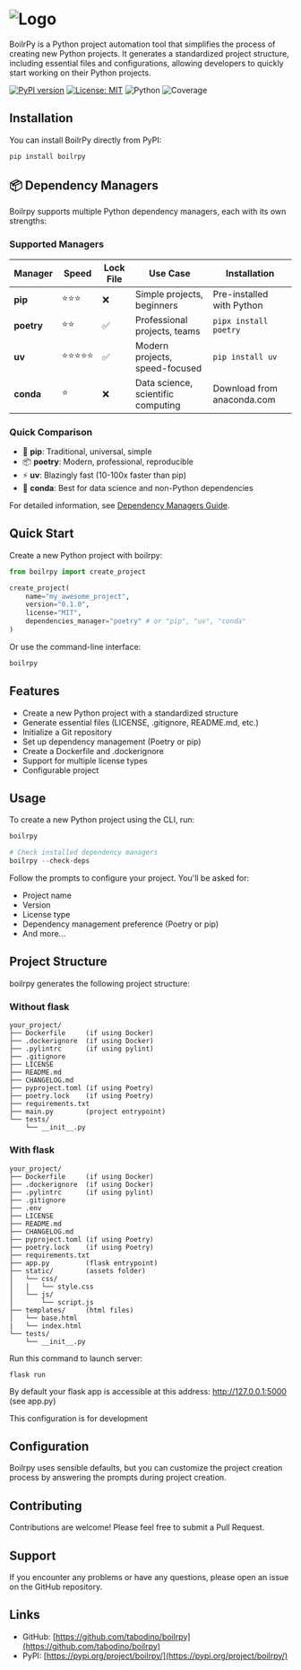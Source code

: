 # ![Logo](https://wesy.fr/img/logo-no-background.svg)


BoilrPy is a Python project automation tool that simplifies the process of creating new Python projects. It generates a standardized project structure, including essential files and configurations, allowing developers to quickly start working on their Python projects.

[![PyPI version](https://badge.fury.io/py/boilrpy.svg)](https://badge.fury.io/py/boilrpy)
[![License: MIT](https://img.shields.io/badge/License-MIT-yellow.svg)](https://opensource.org/licenses/MIT)
![Python](https://img.shields.io/badge/python->3.10-blue.svg)
![Coverage](https://img.shields.io/badge/coverage-100%25-brightgreen.svg)
## Installation

You can install BoilrPy directly from PyPI:


```bash
pip install boilrpy
```

## 📦 Dependency Managers

Boilrpy supports multiple Python dependency managers, each with its own strengths:

### Supported Managers

| Manager | Speed | Lock File | Use Case | Installation |
|---------|-------|-----------|----------|--------------|
| **pip** | ⭐⭐⭐ | ❌ | Simple projects, beginners | Pre-installed with Python |
| **poetry** | ⭐⭐ | ✅ | Professional projects, teams | `pipx install poetry` |
| **uv** | ⭐⭐⭐⭐⭐ | ✅ | Modern projects, speed-focused | `pip install uv` |
| **conda** | ⭐ | ❌ | Data science, scientific computing | Download from anaconda.com |

### Quick Comparison

- 🐍 **pip**: Traditional, universal, simple
- 📦 **poetry**: Modern, professional, reproducible
- ⚡ **uv**: Blazingly fast (10-100x faster than pip)
- 🔬 **conda**: Best for data science and non-Python dependencies

For detailed information, see [Dependency Managers Guide](https://github.com/tabodino/boilrpy/blob/main/docs/dependencies_manager.md).

## Quick Start

Create a new Python project with boilrpy:

```python
from boilrpy import create_project

create_project(
    name="my_awesome_project",
    version="0.1.0",
    license="MIT",
    dependencies_manager="poetry" # or "pip", "uv", "conda"
)
```

Or use the command-line interface:

```python
boilrpy
```


## Features

- Create a new Python project with a standardized structure
- Generate essential files (LICENSE, .gitignore, README.md, etc.)
- Initialize a Git repository
- Set up dependency management (Poetry or pip)
- Create a Dockerfile and .dockerignore
- Support for multiple license types
- Configurable project 

## Usage

To create a new Python project using the CLI, run:

```python
boilrpy
```

```python
# Check installed dependency managers
boilrpy --check-deps
```

Follow the prompts to configure your project. You'll be asked for:

- Project name
- Version
- License type
- Dependency management preference (Poetry or pip)
- And more...

## Project Structure

boilrpy generates the following project structure:

### Without flask

```
your_project/
├── Dockerfile     (if using Docker)
├── .dockerignore  (if using Docker)
├── .pylintrc      (if using pylint)
├── .gitignore
├── LICENSE
├── README.md
├── CHANGELOG.md
├── pyproject.toml (if using Poetry)
├── poetry.lock    (if using Poetry)
├── requirements.txt
├── main.py        (project entrypoint)
└── tests/
    └── __init__.py
```

### With flask

```
your_project/
├── Dockerfile     (if using Docker)
├── .dockerignore  (if using Docker)
├── .pylintrc      (if using pylint)
├── .gitignore
├── .env
├── LICENSE
├── README.md
├── CHANGELOG.md
├── pyproject.toml (if using Poetry)
├── poetry.lock    (if using Poetry)
├── requirements.txt
├── app.py         (flask entrypoint)
├── static/        (assets folder)
│   └── css/
│   |   └── style.css
│   └── js/
│       └── script.js
├── templates/     (html files)
│   └── base.html
|   └── index.html
└── tests/
    └── __init__.py
```

Run this command to launch server:
```
flask run
```
By default your flask app is accessible at this address: http://127.0.0.1:5000 (see app.py)

This configuration is for development

## Configuration

Boilrpy uses sensible defaults, but you can customize the project creation process by answering the prompts during project creation.


## Contributing

Contributions are welcome! Please feel free to submit a Pull Request.

## Support

If you encounter any problems or have any questions, please open an issue on the GitHub repository.

## Links

- GitHub: [https://github.com/tabodino/boilrpy](https://github.com/tabodino/boilrpy)
- PyPI: [https://pypi.org/project/boilrpy/](https://pypi.org/project/boilrpy/)

